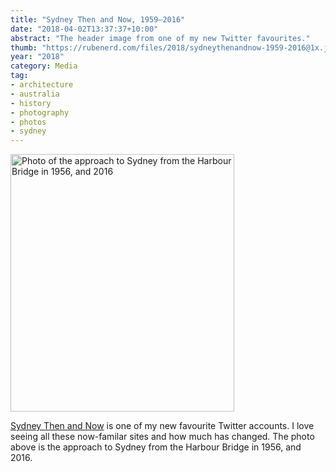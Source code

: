 ```yaml
---
title: "Sydney Then and Now, 1959–2016"
date: "2018-04-02T13:37:37+10:00"
abstract: "The header image from one of my new Twitter favourites."
thumb: "https://rubenerd.com/files/2018/sydneythenandnow-1959-2016@1x.jpg"
year: "2018"
category: Media
tag:
- architecture
- australia
- history
- photography
- photos
- sydney
---
```

<p><img src="https://rubenerd.com/files/2018/sydneythenandnow-1959-2016@1x.jpg" srcset="https://rubenerd.com/files/2018/sydneythenandnow-1959-2016@1x.jpg 1x, https://rubenerd.com/files/2018/sydneythenandnow-1959-2016@2x.jpg 2x" alt="Photo of the approach to Sydney from the Harbour Bridge in 1956, and 2016" style="width:358px; height:412px;" /></p>

[Sydney Then and Now] is one of my new favourite Twitter accounts. I love seeing all these now-familar sites and how much has changed. The photo above is the approach to Sydney from the Harbour Bridge in 1956, and 2016.

[Sydney Then and Now]: https://twitter.com/sydthenandnow

